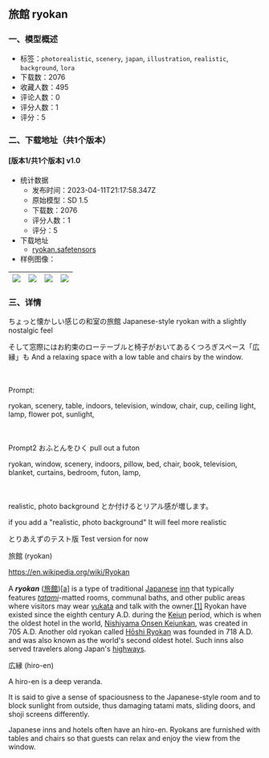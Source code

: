 ## 旅館 ryokan
### 一、模型概述

- 标签：`photorealistic`, `scenery`, `japan`, `illustration`, `realistic`, `background`, `lora`
- 下载数：2076
- 收藏人数：495
- 评论人数：0
- 评分人数：1
- 评分：5

### 二、下载地址（共1个版本）

#### [版本1/共1个版本] v1.0

- 统计数据
  - 发布时间：2023-04-11T21:17:58.347Z
  - 原始模型：SD 1.5
  - 下载数：2076
  - 评分人数：1
  - 评分：5
- 下载地址
  - [ryokan.safetensors](https://civitai.com/api/download/models/43083)
- 样例图像：

| <img src="https://image.civitai.com/xG1nkqKTMzGDvpLrqFT7WA/4c23af89-1241-46a0-a11a-3716d825b200/width=450/472213.jpeg" /> | <img src="https://image.civitai.com/xG1nkqKTMzGDvpLrqFT7WA/3707d404-21a0-4356-7b79-d3dcbeafd100/width=450/472214.jpeg" /> | <img src="https://image.civitai.com/xG1nkqKTMzGDvpLrqFT7WA/3e939c0a-639e-4555-682e-47cbcd4dae00/width=450/472215.jpeg" /> | <img src="https://image.civitai.com/xG1nkqKTMzGDvpLrqFT7WA/3c1215af-e173-4eb9-e9da-fc30a1555900/width=450/472216.jpeg" /> |
| ---- | ---- | ---- | ---- |


### 三、详情
<p>ちょっと懐かしい感じの和室の旅館 Japanese-style ryokan with a slightly nostalgic feel</p><p>そして窓際にはお約束のローテーブルと椅子がおいてあるくつろぎスペース「広縁」も And a relaxing space with a low table and chairs by the window.</p><p>　</p><p>Prompt:</p><p>ryokan, scenery, table, indoors, television, window, chair, cup, ceiling light, lamp, flower pot, sunlight,</p><p>　</p><p>Prompt2 おふとんをひく pull out a futon</p><p>ryokan, window, scenery, indoors, pillow, bed, chair, book, television, blanket, curtains, bedroom, futon, lamp,</p><p>　</p><p>realistic, photo background とか付けるとリアル感が増します。</p><p>if you add a "realistic, photo background" It will feel more realistic</p><p></p><p>とりあえずのテスト版 Test version for now</p><p></p><p>旅館 (ryokan)</p><p><a target="_blank" rel="ugc" href="https://en.wikipedia.org/wiki/Ryokan">https://en.wikipedia.org/wiki/Ryokan</a></p><p>A <strong><em>ryokan</em></strong> (<a target="_blank" rel="ugc" href="https://en.wiktionary.org/wiki/%E6%97%85%E9%A4%A8">旅館</a>)<a target="_blank" rel="ugc" href="https://en.wikipedia.org/wiki/Ryokan#cite_note-1">[a]</a> is a type of traditional <a target="_blank" rel="ugc" href="https://en.wikipedia.org/wiki/Japan">Japanese</a> <a target="_blank" rel="ugc" href="https://en.wikipedia.org/wiki/Inn">inn</a> that typically features <a target="_blank" rel="ugc" href="https://en.wikipedia.org/wiki/Tatami"><em>tatami</em></a>-matted rooms, communal baths, and other public areas where visitors may wear <a target="_blank" rel="ugc" href="https://en.wikipedia.org/wiki/Yukata">yukata</a> and talk with the owner.<a target="_blank" rel="ugc" href="https://en.wikipedia.org/wiki/Ryokan#cite_note-2">[1]</a> Ryokan have existed since the eighth century A.D. during the <a target="_blank" rel="ugc" href="https://en.wikipedia.org/wiki/Keiun">Keiun</a> period, which is when the oldest hotel in the world, <a target="_blank" rel="ugc" href="https://en.wikipedia.org/wiki/Nishiyama_Onsen_Keiunkan">Nishiyama Onsen Keiunkan</a>, was created in 705 A.D. Another old ryokan called <a target="_blank" rel="ugc" href="https://en.wikipedia.org/wiki/H%C5%8Dshi_Ryokan">Hōshi Ryokan</a> was founded in 718 A.D. and was also known as the world's second oldest hotel. Such inns also served travelers along Japan's <a target="_blank" rel="ugc" href="https://en.wikipedia.org/wiki/Kaid%C5%8D">highways</a>.</p><p></p><p>広縁 (hiro-en)</p><p>A hiro-en is a deep veranda.</p><p>It is said to give a sense of spaciousness to the Japanese-style room and to block sunlight from outside, thus damaging tatami mats, sliding doors, and shoji screens differently.</p><p>Japanese inns and hotels often have an hiro-en. Ryokans are furnished with tables and chairs so that guests can relax and enjoy the view from the window.</p>